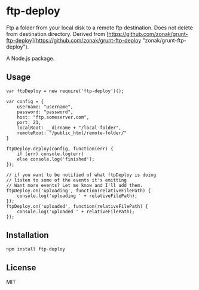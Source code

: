 # ftp-deploy

Ftp a folder from your local disk to a remote ftp destination. Does not delete from destination directory. Derived from [https://github.com/zonak/grunt-ftp-deploy](https://github.com/zonak/grunt-ftp-deploy "zonak/grunt-ftp-deploy").

A Node.js package.


## Usage

```
var ftpDeploy = new require('ftp-deploy')();

var config = {
	username: "username",
	password: "password",
	host: "ftp.someserver.com",
	port: 21,
	localRoot: __dirname + "/local-folder",
	remoteRoot: "/public_html/remote-folder/"
}
	
ftpDeploy.deploy(config, function(err) {
	if (err) console.log(err)
	else console.log('finished');
});

// if you want to be notified of what ftpDeploy is doing
// listen to some of the events it's emitting
// Want more events? Let me know and I'll add them.
ftpDeploy.on('uploading', function(relativeFilePath) {
	console.log('uploading ' + relativeFilePath);
});
ftpDeploy.on('uploaded', function(relativeFilePath) {
	console.log('uploaded ' + relativeFilePath);
});
```


## Installation

```js
npm install ftp-deploy
```


## License 

MIT
